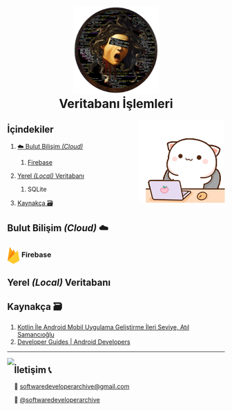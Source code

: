 <h1 align="center">
  <br>
  <a href="https://github.com/zeynepaslierhan/.NetCoreArchive"><img src="https://github.com/zeynepaslierhan/zeynepaslierhan/blob/main/img/Logo.png" alt="SoftwareDeveloperArchive" width="200"></a>
  <br>
  Veritabanı İşlemleri
  <br>
</h1>

<img src="https://github.com/zeynepaslierhan/zeynepaslierhan/blob/main/img/gifs/%C4%B0%C5%9FimBittiSanm%C4%B1%C5%9F%C4%B1md%C4%B1r.gif" align="right">

## İçindekiler

1. [ :cloud: Bulut Bilişim *(Cloud)* ](https://github.com/zeynepaslierhan/AndroidAppwithKotlin/blob/main/Veritaban%C4%B1%20%C4%B0%C5%9Flemleri.md#bulut-bili%C5%9Fim-cloud-cloud)

   1. [Firebase](https://github.com/zeynepaslierhan/AndroidAppwithKotlin/blob/main/Veritaban%C4%B1%20%C4%B0%C5%9Flemleri.md#-firebase)
  
2. [Yerel *(Local)* Veritabanı](https://github.com/zeynepaslierhan/AndroidAppwithKotlin/blob/main/Veritaban%C4%B1%20%C4%B0%C5%9Flemleri.md#yerel-local-veritaban%C4%B1)

   1. SQLite

3. [Kaynakça :card_file_box:](https://github.com/zeynepaslierhan/AndroidAppwithKotlin/blob/main/Veritaban%C4%B1%20%C4%B0%C5%9Flemleri.md#kaynak%C3%A7a-card_file_box)


## Bulut Bilişim *(Cloud)* 	:cloud:

### <img src="https://github.com/zeynepaslierhan/AndroidAppwithKotlin/blob/main/img/Firebase.png" align="center" height="40"> Firebase


## Yerel *(Local)* Veritabanı


## Kaynakça :card_file_box:

1. [Kotlin İle Android Mobil Uygulama Geliştirme İleri Seviye, Atıl Samancıoğlu](https://www.btkakademi.gov.tr/portal/course/kotlin-ile-android-mobil-uygulama-gelistirme-ileri-seviye-10359)
1. [Developer Guides | Android Developers](https://developer.android.com/guide)

---


<img src="https://github.com/zeynepaslierhan/zeynepaslierhan/blob/main/img/gifs/AradaBir%C3%87alanTelefonum.gif" align="left" height="100">


## İletişim :telephone_receiver:

:e-mail:  softwaredeveloperarchive@gmail.com

:iphone: [@softwaredeveloperarchive](https://www.instagram.com/softwaredeveloperarchive/)
